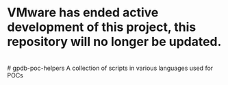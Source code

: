 <h1> VMware has ended active development of this project, this repository will no longer be updated.</h1><br># gpdb-poc-helpers
A collection of scripts in various languages used for POCs
